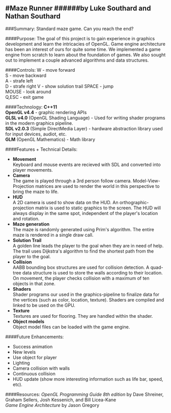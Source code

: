 
#Maze Runner
######by Luke Southard and Nathan Southard
--------------------------
###Summary:
Standard maze game. Can you reach the end?

####Purpose: 
The goal of this project is to gain experience in graphics development and learn the intricacies of OpenGL.  Game engine architecture has been an interest of ours for quite some time.  We implemented a game engine from scratch to learn about the foundation of games.  We also sought out to implement a couple advanced algorithms and data structures. 

####Controls:
W - move forward  
S - move backward  
A - strafe left  
D - strafe right
V - show solution trail
SPACE - jump  
MOUSE - look around  
Q,ESC - exit game  

####Technology:
**C++11**  
**OpenGL v4.4** - graphic rendering  APIs  
**GLSL v4.0** (OpenGL Shading Language) - Used for writing shader programs in the modern graphics pipeline.  
**SDL v2.0.3** (Simple DirectMedia Layer) - hardware abstraction library used for input devices, audiot, etc.  
**GLM** (OpenGL Mathematics) - Math library  

####Features + Technical Details:
- **Movement**  
  Keyboard and mouse events are recieved with SDL and converted into player movements.   
- **Camera**  
  The game is played through a 3rd person follow camera. Model-View-Projection matrices are used to render the world in this perspective to bring the maze to life.
- **HUD**  
A 2D camera is used to show data on the HUD.  An orthographic-projection matrix is used to static graphics to the screen.  The HUD will always display in the same spot, independent of the player's location and rotation.
- **Maze generation**  
The maze is randomly generated using Prim's algorithm.  The entire maze is rendered in a single draw call.
- **Solution Trail**  
  A golden line leads the player to the goal when they are in need of help. The trail uses Dijkstra's algorithm to find the shortest path from the player to the goal.
- **Collision**  
  AABB bounding box structures are used for collision detection.  A quad-tree data structure is used to store the walls according to their location.  On movement, the player checks collision with a maximum of ten objects in that zone.
- **Shaders**  
  Shader programs our used in the graphics-pipeline to finalize data for the vertices (such as color, location, texture). Shaders are compiled and linked to be used on the GPU.
- **Texture**  
  Textures are used for flooring.  They are handled within the shader.  
- **Object models**  
  Object model files can be loaded with the game engine.

####Future Enhancements:
- Success animation
- New levels
- Use object for player
- Lighting
- Camera collision with walls
- Continuous collision
- HUD update (show more interesting information such as life bar, speed, etc).

####Resources:
*OpenGL Programming Guide 8th edition* by Dave Shreiner, Graham Sellers, Josh Kessenich, and Bill Licea-Kane  
*Game Engine Architecture* by Jason Gregory
